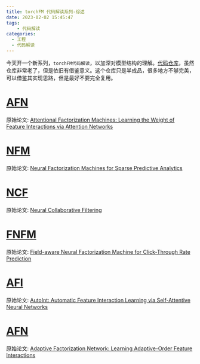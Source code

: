 ```yaml
---
title: torchFM 代码解读系列-综述
date: 2023-02-02 15:45:47
tags: 
    - 代码解读
categories: 
  - 工程
  - 代码解读
---
```


今天开一个新系列，`torchFM代码解读`，以加深对模型结构的理解。[代码仓库](https://github.com/forrestneo/pytorch-fm)，虽然仓库非常老了，但是依旧有借鉴意义。这个仓库只是半成品，很多地方不够完美，可以借鉴其实现思路，但是最好不要完全复用。

# [AFN](https://github.com/forrestneo/pytorch-fm/blob/master/torchfm/model/afn.py)
原始论文: [Attentional Factorization Machines: Learning the Weight of Feature Interactions via Attention Networks](https://arxiv.org/abs/1708.04617)

# [NFM](https://github.com/forrestneo/pytorch-fm/blob/master/torchfm/model/nfm.py)
原始论文: [Neural Factorization Machines for Sparse Predictive Analytics](https://arxiv.org/abs/1708.05027)


# [NCF](https://github.com/forrestneo/pytorch-fm/blob/master/torchfm/model/ncf.py)
原始论文: [Neural Collaborative Filtering](https://arxiv.org/abs/1708.05031)


# [FNFM](https://github.com/forrestneo/pytorch-fm/blob/master/torchfm/model/fnfm.py)
原始论文: [Field-aware Neural Factorization Machine for Click-Through Rate Prediction](https://arxiv.org/abs/1902.09096)








# [AFI](https://github.com/forrestneo/pytorch-fm/blob/master/torchfm/model/afi.py)
原始论文: [AutoInt: Automatic Feature Interaction Learning via Self-Attentive Neural Networks](https://arxiv.org/abs/1810.11921)

# [AFN](https://github.com/forrestneo/pytorch-fm/blob/master/torchfm/model/afn.py)
原始论文: [Adaptive Factorization Network: Learning Adaptive-Order Feature Interactions](https://arxiv.org/pdf/1909.03276.pdf)